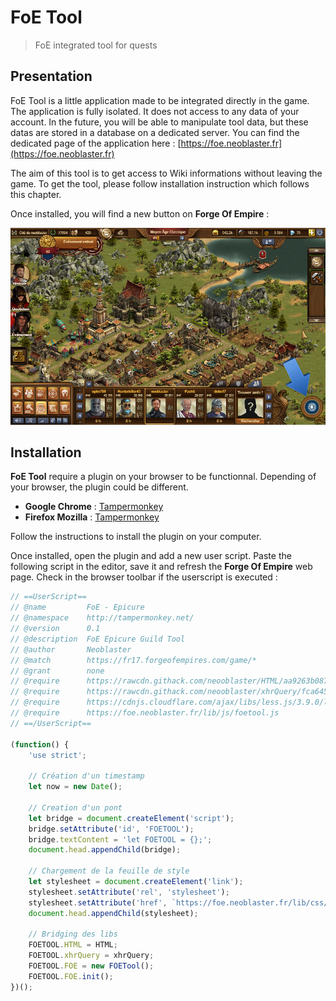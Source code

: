 # FoE Tool

> FoE integrated tool for quests

[FoeToolButton]: lib/img/docs/FoEToolButton.png 


## Presentation

FoE Tool is a little application made to be integrated directly in the game.
The application is fully isolated. It does not access to any data of your account.
In the future, you will be able to manipulate tool data, but these datas are stored
in a database on a dedicated server. You can find the dedicated page
of the application here : [https://foe.neoblaster.fr](https://foe.neoblaster.fr)

The aim of this tool is to get access to Wiki informations without leaving the game.
To get the tool, please follow installation instruction which follows this chapter.

Once installed, you will find a new button on **Forge Of Empire** :

![FoE Tool Button][FoeToolButton]




## Installation

**FoE Tool** require a plugin on your browser to be functionnal.
Depending of your browser, the plugin could be different.

* **Google Chrome** : [Tampermonkey](https://chrome.google.com/webstore/detail/tampermonkey/dhdgffkkebhmkfjojejmpbldmpobfkfo?hl=fr)
* **Firefox Mozilla** : [Tampermonkey](https://addons.mozilla.org/fr/firefox/addon/tampermonkey/)

Follow the instructions to install the plugin on your computer.

Once installed, open the plugin and add a new user script.
Paste the following script in the editor, save it and refresh the **Forge Of Empire**
web page. Check in the browser toolbar if the userscript is executed :

[](#import>lib/js/foe.uscript.gc.tampermonkey.js:js)
````js
// ==UserScript==
// @name         FoE - Epicure
// @namespace    http://tampermonkey.net/
// @version      0.1
// @description  FoE Epicure Guild Tool
// @author       Neoblaster
// @match        https://fr17.forgeofempires.com/game/*
// @grant        none
// @require      https://rawcdn.githack.com/neooblaster/HTML/aa9263b08705a9676416f2ba64b474daa3a62945/release/v1.4.0/HTML.min.js
// @require      https://rawcdn.githack.com/neooblaster/xhrQuery/fca64541aa77d64ba726db83e7fb2dd6fa218e30/releases/v1.4.0/xhrQuery.min.js
// @require      https://cdnjs.cloudflare.com/ajax/libs/less.js/3.9.0/less.min.js
// @require      https://foe.neoblaster.fr/lib/js/foetool.js
// ==/UserScript==

(function() {
    'use strict';

    // Création d'un timestamp
    let now = new Date();

    // Creation d'un pont
    let bridge = document.createElement('script');
    bridge.setAttribute('id', 'FOETOOL');
    bridge.textContent = 'let FOETOOL = {};';
    document.head.appendChild(bridge);

    // Chargement de la feuille de style
    let stylesheet = document.createElement('link');
    stylesheet.setAttribute('rel', 'stylesheet');
    stylesheet.setAttribute('href', `https://foe.neoblaster.fr/lib/css/foe.css?${now.getTime()}`);
    document.head.appendChild(stylesheet);

    // Bridging des libs
    FOETOOL.HTML = HTML;
    FOETOOL.xhrQuery = xhrQuery;
    FOETOOL.FOE = new FOETool();
    FOETOOL.FOE.init();
})();
````
[](#import<lib/js/foe.uscript.gc.tampermonkey.js:js)
